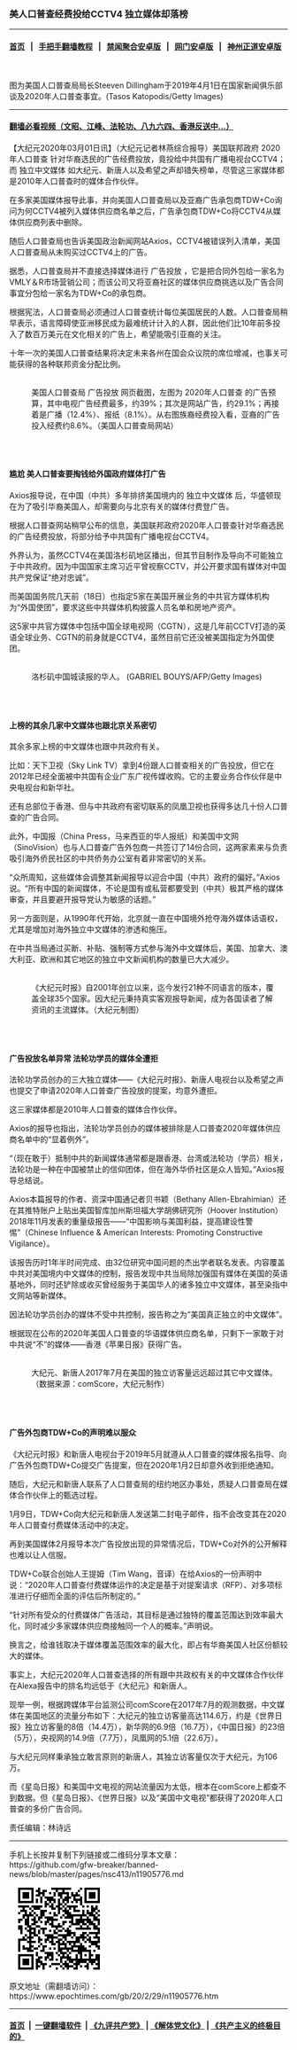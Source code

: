 ### 美人口普查经费投给CCTV4 独立媒体却落榜
------------------------

#### [首页](https://github.com/gfw-breaker/banned-news/blob/master/README.md) &nbsp;&nbsp;|&nbsp;&nbsp; [手把手翻墙教程](https://github.com/gfw-breaker/guides/wiki) &nbsp;&nbsp;|&nbsp;&nbsp; [禁闻聚合安卓版](https://github.com/gfw-breaker/bn-android) &nbsp;&nbsp;|&nbsp;&nbsp; [网门安卓版](https://github.com/oGate2/oGate) &nbsp;&nbsp;|&nbsp;&nbsp; [神州正道安卓版](https://github.com/SzzdOgate/update) 



<div><img alt="" class="aligncenter wp-post-image" src="https://i.epochtimes.com/assets/uploads/2020/03/GettyImages-1139719421-600x400.jpg"/>
<div class="red16 caption">
 <p>
  图为美国人口普查局局长Steeven Dillingham于2019年4月1日在国家新闻俱乐部谈及2020年人口普查事宜。(Tasos Katopodis/Getty Images)
 </p>
</div>
</div><hr/>

#### [翻墙必看视频（文昭、江峰、法轮功、八九六四、香港反送中...）](https://github.com/gfw-breaker/banned-news/blob/master/pages/link3.md)

<div><p>
 【大纪元2020年03月01日讯】（大纪元记者林燕综合报导）美国联邦政府
 <ok href="https://www.epochtimes.com/gb/tag/2020%E5%B9%B4%E4%BA%BA%E5%8F%A3%E6%99%AE%E6%9F%A5.html">
  2020年人口普查
 </ok>
 针对华裔选民的广告经费投放，竟投给中共国有广播电视台CCTV4；而
 <ok href="https://www.epochtimes.com/gb/tag/%E7%8B%AC%E7%AB%8B%E4%B8%AD%E6%96%87%E5%AA%92%E4%BD%93.html">
  独立中文媒体
 </ok>
 如大纪元、新唐人以及希望之声却错失榜单，尽管这三家媒体都是2010年人口普查时的媒体合作伙伴。
</p>
<p>
 在多家美国媒体报导此事，并向美国人口普查局以及亚裔广告承包商TDW+Co询问为何CCTV4被列入媒体供应商名单之后，广告承包商TDW+Co将CCTV4从媒体供应商列表中删除。
</p>
<p>
 随后人口普查局也告诉美国政治新闻网站Axios，CCTV4被错误列入清单，美国人口普查局从未购买过CCTV4上的广告。
</p>
<p>
 据悉，人口普查局并不直接选择媒体进行
 <ok href="https://www.epochtimes.com/gb/tag/%E5%B9%BF%E5%91%8A%E6%8A%95%E6%94%BE.html">
  广告投放
 </ok>
 ，它是把合同外包给一家名为VMLY＆R市场营销公司；而该公司又将亚裔社区的媒体供应商挑选以及广告合同事宜分包给一家名为TDW+Co的承包商。
</p>
<p>
 根据宪法，人口普查局必须通过人口普查统计每位美国居民的人数。人口普查局稍早表示，语言障碍使亚洲移民成为最难统计计入的人群，因此他们比10年前多投入了数百万美元在文化相关的广告上，希望能吸引亚裔的关注。
</p>
<p>
 十年一次的美国人口普查结果将决定未来各州在国会众议院的席位增减，也事关可能获得的各种联邦资金分配比例。
</p>
<figure class="wp-caption aligncenter" id="attachment_11906252" style="width: 450px">
 <ok href="http://i.epochtimes.com/assets/uploads/2020/03/Screen-Shot-2020-02-29-at-10.39.11-PM.png">
  <img alt="" class="size-medium wp-image-11906252" src="http://i.epochtimes.com/assets/uploads/2020/03/Screen-Shot-2020-02-29-at-10.39.11-PM-450x213.png"/>
 </ok>
 <br/><figcaption class="wp-caption-text">
  美国人口普查局
  <ok href="https://www.epochtimes.com/gb/tag/%E5%B9%BF%E5%91%8A%E6%8A%95%E6%94%BE.html">
   广告投放
  </ok>
  网页截图，左图为
  <ok href="https://www.epochtimes.com/gb/tag/2020%E5%B9%B4%E4%BA%BA%E5%8F%A3%E6%99%AE%E6%9F%A5.html">
   2020年人口普查
  </ok>
  的广告预算，其中电视广告经费最多，约39%；其次是网站广告，约29.1%；再接着是广播（12.4%）、报纸（8.1%）。从右图族裔经费投入看，亚裔的广告投入经费约8.6%。（美国人口普查局网站）
 </figcaption><br/>
</figure><br/>
<h4>
 尴尬 美人口普查要掏钱给外国政府媒体打广告
</h4>
<p>
 Axios报导说，在中国（中共）多年排挤美国境内的
 <ok href="https://www.epochtimes.com/gb/tag/%E7%8B%AC%E7%AB%8B%E4%B8%AD%E6%96%87%E5%AA%92%E4%BD%93.html">
  独立中文媒体
 </ok>
 后，华盛顿现在为了吸引华裔美国人，却需要向与北京有关的媒体付费登广告。
</p>
<p>
 根据人口普查网站稍早公布的信息，美国联邦政府2020年人口普查针对华裔选民的广告经费投放，将部分给予中共国有广播电视台CCTV4。
</p>
<p>
 外界认为，虽然CCTV4在美国洛杉矶地区播出，但其节目制作及导向不可能独立于中共政府。因为中国国家主席习近平曾视察CCTV，并公开要求国有媒体对中国共产党保证“绝对忠诚”。
</p>
<p>
 而美国国务院几天前（18日）也指定5家在美国开展业务的中共官方媒体机构为“外国使团”，要求这些中共媒体机构披露人员名单和房地产资产。
</p>
<p>
 这5家中共官方媒体中包括中国全球电视网（CGTN），这是几年前CCTV打造的英语全球业务、CGTN的前身就是CCTV4，虽然目前它还没被美国指定为外国使团。
</p>
<figure class="wp-caption aligncenter" id="attachment_11906255" style="width: 450px">
 <ok href="http://i.epochtimes.com/assets/uploads/2020/03/GettyImages-81083060-600x400.jpg">
  <img alt="" class="size-medium wp-image-11906255" src="http://i.epochtimes.com/assets/uploads/2020/03/GettyImages-81083060-600x400-450x300.jpg"/>
 </ok>
 <br/><figcaption class="wp-caption-text">
  洛杉矶中国城读报的华人。 (GABRIEL BOUYS/AFP/Getty Images)
 </figcaption><br/>
</figure><br/>
<h4>
 上榜的其余几家中文媒体也跟北京关系密切
</h4>
<p>
 其余多家上榜的中文媒体也跟中共政府有关。
</p>
<p>
 比如：天下卫视（Sky Link TV）拿到4份跟人口普查相关的广告投放，但它在2012年已经全面被中共国有企业广东广视传媒收购。它的主要业务合作伙伴是中央电视台和新华社。
</p>
<p>
 还有总部位于香港、但与中共政府有密切联系的凤凰卫视也获得多达几十份人口普查的广告合同。
</p>
<p>
 此外，中国报（China Press，马来西亚的华人报纸）和美国中文网（SinoVision）也与人口普查广告外包商一共签订了14份合同，这两家素来与负责吸引海外侨民社区的中共侨务办公室有着非常密切的关系。
</p>
<p>
 “众所周知，这些媒体会调整其新闻报导以迎合中国（中共）政府的偏好。”Axios说。“所有中国的新闻媒体，不论是国有或私营都要受到（中共）极其严格的媒体审查，并且要避开报导党认为敏感的话题。”
</p>
<p>
 另一方面则是，从1990年代开始，北京就一直在中国境外抢夺海外媒体话语权，尤其是增加对海外独立中文媒体的渗透和施压。
</p>
<p>
 在中共当局通过买断、补贴、强制等方式参与海外中文媒体后，美国、加拿大、澳大利亚、欧洲和其它地区的独立中文新闻机构的数量已大大减少。
</p>
<figure class="wp-caption aligncenter" id="attachment_11906258" style="width: 450px">
 <ok href="http://i.epochtimes.com/assets/uploads/2020/03/DJY-20170925-01-600x400.jpg">
  <img alt="" class="size-medium wp-image-11906258" src="http://i.epochtimes.com/assets/uploads/2020/03/DJY-20170925-01-600x400-450x300.jpg"/>
 </ok>
 <br/><figcaption class="wp-caption-text">
  《大纪元时报》自2001年创立以来，迄今发行21种不同语言的版本，覆盖全球35个国家。因大纪元秉持真实客观报导新闻，成为各国读者了解资讯的主流媒体。（大纪元制图）
 </figcaption><br/>
</figure><br/>
<h4>
 广告投放名单异常 法轮功学员的媒体全遭拒
</h4>
<p>
 法轮功学员创办的三大独立媒体——《大纪元时报》、新唐人电视台以及希望之声也提交了申请2020年人口普查广告投放的提案，均意外遭拒。
</p>
<p>
 这三家媒体都是2010年人口普查的媒体合作伙伴。
</p>
<p>
 Axios的报导也指出，法轮功学员创办的媒体被排除是人口普查2020年媒体供应商名单中的“显着例外”。
</p>
<p>
 “（现在敢于）抵制中共的新闻媒体通常都是跟香港、台湾或法轮功（学员）相关，法轮功是一种在中国被禁止的信仰团体，但在海外华侨社区是众人皆知。”Axios报导总结说。
</p>
<p>
 Axios本篇报导的作者、资深中国通记者贝书颖（Bethany Allen-Ebrahimian）还在其推特账户上贴出美国智库加州斯坦福大学胡佛研究所（Hoover Institution）2018年11月发表的重量级报告——“中国影响与美国利益，提高建设性警惕”（Chinese Influence &amp; American Interests: Promoting Constructive Vigilance）。
</p>
<p>
 该报告历时1年半时间完成、由32位研究中国问题的杰出学者联名发表。内容覆盖中共对美国境内中文媒体的控制，报告发现中共当局除加强国有媒体在美国的英语基地外，同时还铲除或收买曾经服务于美国华人的诸多独立中文媒体，甚至染指中文网站等新媒体。
</p>
<p>
 因法轮功学员创办的媒体不受中共控制，报告称之为“美国真正独立的中文媒体”。
</p>
<p>
 根据现在公布的2020年美国人口普查的华语媒体供应商名单，只剩下一家敢于对中共说“不”的媒体——香港《苹果日报》获得广告。
</p>
<figure class="wp-caption aligncenter" id="attachment_11906248" style="width: 450px">
 <ok href="http://i.epochtimes.com/assets/uploads/2020/03/Comscore1-1-1-600x231.jpg">
  <img alt="" class="size-medium wp-image-11906248" src="http://i.epochtimes.com/assets/uploads/2020/03/Comscore1-1-1-600x231-450x173.jpg"/>
 </ok>
 <br/><figcaption class="wp-caption-text">
  大纪元、新唐人2017年7月在美国的独立访客量远远超过其它中文媒体。（数据来源：comScore，大纪元制作）
 </figcaption><br/>
</figure><br/>
<h4>
 广告外包商TDW+Co的声明难以服众
</h4>
<p>
 《大纪元时报》和新唐人电视台于2019年5月就遵从人口普查的媒体报名指导、向广告外包商TDW+Co提交广告提案，但在2020年1月2日却意外收到拒绝通知。
</p>
<p>
 随后，大纪元和新唐人联系了人口普查局的纽约地区办事处，质疑人口普查局在媒体合作伙伴上的甄选过程。
</p>
<p>
 1月9日，TDW+Co向大纪元和新唐人发送第二封电子邮件，指不会改变其在2020年人口普查付费媒体活动中的决定。
</p>
<p>
 再到美国媒体2月报导本次广告投放出现的异常情况后，TDW+Co对外的公开解释也难以让人信服。
</p>
<p>
 TDW+Co联合创始人王提姆（Tim Wang，音译）在给Axios的一份声明中说：“2020年人口普查付费媒体运作的决定是基于对提案请求（RFP）、对多项标准进行仔细而全面的评估后所制定的。”
</p>
<p>
 “针对所有受众的付费媒体广告活动，其目标是通过独特的覆盖范围达到效率最大化，同时减少多家媒体供应商接触同一个人的概率。”声明说。
</p>
<p>
 换言之，给谁钱取决于媒体覆盖范围效率的最大化，即占有华裔美国人社区份额较大的媒体。
</p>
<p>
 事实上，大纪元2020年人口普查选择的所有跟中共政权有关的中文媒体合作伙伴在Alexa报告中的排名均远低于《大纪元》和新唐人。
</p>
<p>
 现举一例，根据跨媒体平台监测公司comScore在2017年7月的观测数据，中文媒体在美国地区的流量分布如下：大纪元的独立访客量高达114.6万，约是《世界日报》独立访客量的8倍（14.4万），新华网的6.9倍（16.7万），《中国日报》的23倍（5万），央视网的14.9倍（7.7万），凤凰网的5.1倍（22.6万）。
</p>
<p>
 与大纪元同样秉承独立敢言原则的新唐人，其独立访客量仅次于大纪元，为106万。
</p>
<p>
 而《星岛日报》和美国中文电视的网站流量因为太低，根本在comScore上都查不到数据。但《星岛日报》、《世界日报》以及“美国中文电视”都获得了2020年人口普查的多份广告合同。
</p>
<p>
 责任编辑：林诗远
</p>
</div>
<hr/>
手机上长按并复制下列链接或二维码分享本文章：<br/>
https://github.com/gfw-breaker/banned-news/blob/master/pages/nsc413/n11905776.md <br/>
<a href='https://github.com/gfw-breaker/banned-news/blob/master/pages/nsc413/n11905776.md'><img src='https://github.com/gfw-breaker/banned-news/blob/master/pages/nsc413/n11905776.md.png'/></a> <br/>
原文地址（需翻墙访问）：https://www.epochtimes.com/gb/20/2/29/n11905776.htm


------------------------
#### [首页](https://github.com/gfw-breaker/banned-news/blob/master/README.md) &nbsp;|&nbsp; [一键翻墙软件](https://github.com/gfw-breaker/nogfw/blob/master/README.md) &nbsp;| [《九评共产党》](https://github.com/gfw-breaker/9ping.md/blob/master/README.md#九评之一评共产党是什么) | [《解体党文化》](https://github.com/gfw-breaker/jtdwh.md/blob/master/README.md) | [《共产主义的终极目的》](https://github.com/gfw-breaker/gczydzjmd.md/blob/master/README.md)


<img src='http://gfw-breaker.win/banned-news/pages/nsc413/n11905776.md' width='0px' height='0px'/>